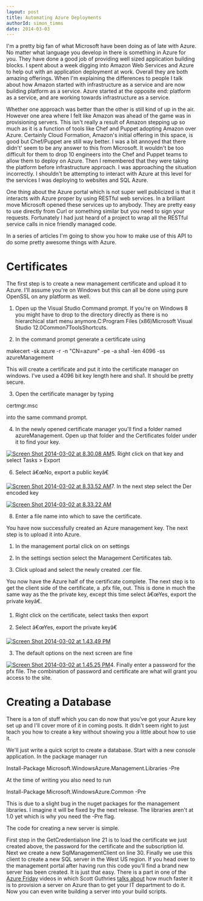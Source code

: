 ```yaml
---
layout: post
title: Automating Azure Deployments
authorId: simon_timms
date: 2014-03-03
---
```


I'm a pretty big fan of what Microsoft have been doing as of late with Azure. No matter what language you develop in there is something in Azure for you. They have done a good job of providing well sized application building blocks. I spent about a week digging into Amazon Web Services and Azure to help out with an application deployment at work. Overall they are both amazing offerings. When I'm explaining the differences to people I talk about how Amazon started with infrastructure as a service and are now building platform as a service. Azure started at the opposite end: platform as a service, and are working towards infrastructure as a service.

Whether one approach was better than the other is still kind of up in the air. However one area where I felt like Amazon was ahead of the game was in provisioning servers. This isn't really a result of Amazon stepping up so much as it is a function of tools like Chef and Puppet adopting Amazon over Azure. Certainly Cloud Formation, Amazon's initial offering in this space, is good but Chef/Puppet are still way better. I was a bit annoyed that there didn't' seem to be any answer to this from Microsoft. It wouldn't be too difficult for them to drop 10 engineers into the Chef and Puppet teams to allow them to deploy on Azure. Then I remembered that they were taking the platform before infrastructure approach. I was approaching the situation incorrectly. I shouldn't be attempting to interact with Azure at this level for the services I was deploying to websites and SQL Azure.

One thing about the Azure portal which is not super well publicized is that it interacts with Azure proper by using RESTful web services. In a brilliant move Microsoft opened these services up to anybody. They are pretty easy to use directly from Curl or something similar but you need to sign your requests. Fortunately I had just heard of a project to wrap all the RESTful service calls in nice friendly managed code.

In a series of articles I'm going to show you how to make use of this API to do some pretty awesome things with Azure.


# Certificates

The first step is to create a new management certificate and upload it to Azure. I'll assume you're on Windows but this can all be done using pure OpenSSL on any platform as well.

1. Open up the Visual Studio Command prompt. If you're on Windows 8 you might have to drop to the directory directly as there is no hierarchical start menu anymore.C:Program Files (x86)Microsoft Visual Studio 12.0Common7ToolsShortcuts.

2. In the command prompt generate a certificate using

makecert -sk azure -r -n "CN=azure" -pe -a sha1 -len 4096 -ss azureManagement

This will create a certificate and put it into the certificate manager on windows. I've used a 4096 bit key length here and sha1. It should be pretty secure.

3. Open the certificate manager by typing

certmgr.msc

into the same command prompt.

4. In the newly opened certificate manager you'll find a folder named azureManagement. Open up that folder and the Certificates folder under it to find your key.

[![Screen Shot 2014-03-02 at 8.30.08 AM](http://stimms.files.wordpress.com/2014/03/screen-shot-2014-03-02-at-8-30-08-am.jpg?w=750)](http://stimms.files.wordpress.com/2014/03/screen-shot-2014-03-02-at-8-30-08-am.jpg)5. Right click on that key and select Tasks > Export

6. Select â€œNo, export a public keyâ€

[![Screen Shot 2014-03-02 at 8.33.52 AM](http://stimms.files.wordpress.com/2014/03/screen-shot-2014-03-02-at-8-33-52-am.jpg?w=300)](http://stimms.files.wordpress.com/2014/03/screen-shot-2014-03-02-at-8-33-52-am.jpg)7. In the next step select the Der encoded key

[![Screen Shot 2014-03-02 at 8.33.22 AM](http://stimms.files.wordpress.com/2014/03/screen-shot-2014-03-02-at-8-33-22-am.jpg?w=300)](http://stimms.files.wordpress.com/2014/03/screen-shot-2014-03-02-at-8-33-22-am.jpg)

8. Enter a file name into which to save the certificate.

You have now successfully created an Azure management key. The next step is to upload it into Azure.

1. In the management portal click on on settings

2. In the settings section select the Management Certificates tab.

3. Click upload and select the newly created .cer file.

You now have the Azure half of the certificate complete. The next step is to get the client side of the certificate, a .pfx file, out. This is done in much the same way as the the private key, except this time select â€œYes, export the private keyâ€.

1. Right click on the certificate, select tasks then export

2. Select â€œYes, export the private keyâ€

[![Screen Shot 2014-03-02 at 1.43.49 PM](http://stimms.files.wordpress.com/2014/03/screen-shot-2014-03-02-at-1-43-49-pm.jpg?w=300)](http://stimms.files.wordpress.com/2014/03/screen-shot-2014-03-02-at-1-43-49-pm.jpg)

3. The default options on the next screen are fine

[![Screen Shot 2014-03-02 at 1.45.25 PM](http://stimms.files.wordpress.com/2014/03/screen-shot-2014-03-02-at-1-45-25-pm.jpg?w=300)](http://stimms.files.wordpress.com/2014/03/screen-shot-2014-03-02-at-1-45-25-pm.jpg)4. Finally enter a password for the pfx file. The combination of password and certificate are what will grant you access to the site.


# Creating a Database

There is a ton of stuff which you can do now that you've got your Azure key set up and I'll cover more of it in coming posts. It didn't seem right to just teach you how to create a key without showing you a little about how to use it.

We'll just write a quick script to create a database. Start with a new console application. In the package manager run

Install-Package Microsoft.WindowsAzure.Management.Libraries -Pre

At the time of writing you also need to run

Install-Package Microsoft.WindowsAzure.Common -Pre

This is due to a slight bug in the nuget packages for the management libraries. I imagine it will be fixed by the next release. The libraries aren't at 1.0 yet which is why you need the -Pre flag.

The code for creating a new server is simple.

<script src='https://gist.github.com/stimms/9315243.js'></script>

First step in the GetCredentialson line 21 is to load the certificate we just created above, the password for the certificate and the subscription Id. Next we create a new SqlManagementClient on line 30. Finally we use this client to create a new SQL server in the West US region. If you head over to the management portal after having run this code you'll find a brand new server has been created. It is just that easy. There is a part in one of the [Azure Friday](http://www.windowsazure.com/en-us/documentation/videos/windows-azure-friday/) videos in which Scott Guthries [talks about](http://www.windowsazure.com/en-us/documentation/videos/sql-in-azure-scottgu/) how much faster it is to provision a server on Azure than to get your IT department to do it. Now you can even write building a server into your build scripts.



